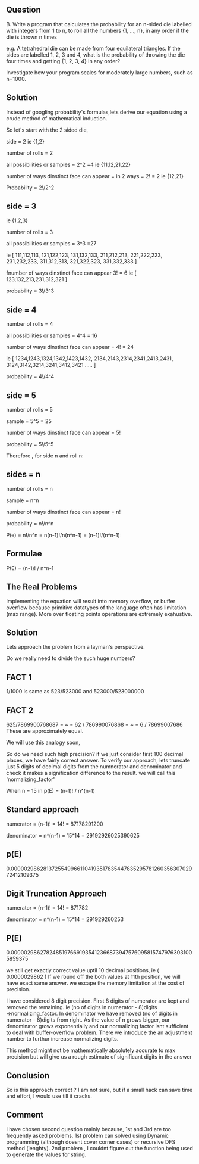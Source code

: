 Question
-----------------------------------
B. Write a program that calculates the probability for an n-sided die labelled with integers from 1 to n, to roll all the numbers {1, ..., n}, in any order if the die is thrown n times

e.g. A tetrahedral die can be made from four equilateral triangles. If the sides are labelled 1, 2, 3 and 4, what is the probability of throwing the die four times and getting {1, 2, 3, 4} in any order?

Investigate how your program scales for moderately large numbers, such as n=1000.


Solution
-----------------------------------

Instead of googling  probability's formulas,lets derive our equation using a crude method of mathematical induction.

So let's start with the 2 sided die,

side = 2 ie {1,2}

number of rolls = 2 

all possibilities or samples = 2^2 =4 ie {11,12,21,22}

number of ways dinstinct face can appear = in 2 ways = 2! = 2 ie {12,21}

Probability = 2!/2^2










side = 3 
---------

ie {1,2,3}

number of rolls = 3 

all possibilities or samples = 3^3 =27 

ie [ 111,112,113, 121,122,123, 131,132,133, 211,212,213, 221,222,223, 231,232,233, 311,312,313, 321,322,323, 331,332,333 ] 

fnumber of ways dinstinct face can appear 3! = 6 ie [ 123,132,213,231,312,321 ] 

probability = 3!/3^3










side = 4 
----------

number of rolls = 4

all possibilities or samples = 4^4 = 16 

number of ways dinstinct face can appear = 4! = 24 

ie [ 1234,1243,1324,1342,1423,1432, 2134,2143,2314,2341,2413,2431, 3124,3142,3214,3241,3412,3421 ..... ] 


probability = 4!/4^4








side = 5 
---------

number of rolls = 5 

sample = 5^5 = 25 

number of ways dinstinct face can appear = 5! 

probability = 5!/5^5










Therefore , for side n and roll n:

sides = n 
----------


number of rolls = n 

sample = n^n 

number of ways dinstinct face can appear = n! 

probability = n!/n^n

P(e) = n!/n^n = n(n-1)!/n(n^n-1) = (n-1)!/(n^n-1)








Formulae
----------

P(E) = (n-1)! / n^n-1


The Real Problems
-----------------------------------

Implementing the equation will result into memory overflow, or buffer overflow because primitive datatypes of the language often has limitation (max range). More over floating points operations are extremely exahustive.

Solution
-----------------------------------

Lets approach the problem from a layman's perspective.

Do we really need to divide the such huge numbers?

FACT 1
-------
1/1000 is same as 523/523000  and 523000/523000000

FACT 2
--------
625/7869900768687 = ~ = 62 / 786990076868 = ~ =  6 / 78699007686 
These are approximately equal.

We will use this analogy soon,

So do we need such high precision? if we just consider first 100 decimal places, we have fairly correct answer.
To verify our approach, lets truncate just 5 digits of decimal digits from the numnerator and denominator and check it makes a signification difference to the result. we will call this 'normalizing_factor'


When n = 15 in p(E) = (n-1)! / n^(n-1)

Standard approach
------------------

numerator = (n-1)! = 14! = 87178291200 


denominator = n^(n-1) = 15^14 = 29192926025390625


p(E)
------

0.0000029862813725549966110419351783544783529578126035630702972412109375



Digit Truncation Approach
--------------------------

numerator = (n-1)! = 14! = 871782 


denominator = n^(n-1) = 15^14 = 291929260253 


P(E)
-----
0.000002986278248519766919354123668739475760958157479763031005859375 


we still get exactly correct value uptil 10 decimal positions, ie ( 0.0000029862 ) 
If we round off the both values at 11th position, we will have exact same answer.
we escape the memory limitation at the cost of precision.

I have considered 8 digit precision.
First 8 digits of numerator are kept and removed the remaining. ie (no of digits in numerator - 8)digits =>normalizing_factor. In denominator we have removed (no of digits in numerator - 8)digits from right.
As the value of n grows bigger, our denominator grows exponentially and our normalizing factor isnt sufficient to deal with buffer-overflow problem. There we introduce the an adjustment number to furthur increase normalizing digits.


This method might not be mathematically absolutely accurate to max precision but will give us a rough estimate of
significant digits in the answer


Conclusion
-----------

So is this approach correct ? I am not sure, but if a small hack can save time and effort,
I would use till it cracks.


Comment
---------

I have chosen second question mainly because, 1st and 3rd are too frequently asked problems. 
1st problem can solved using Dynamic programming (although doesnt cover corner cases) or recursive DFS method (lenghty).
2nd problem , I couldnt figure out the function being used to generate the values for string.









